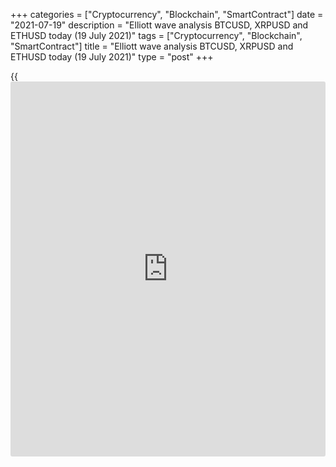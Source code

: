 +++
categories = ["Cryptocurrency", "Blockchain", "SmartContract"]
date = "2021-07-19"
description = "Elliott wave analysis BTCUSD, XRPUSD and ETHUSD today (19 July 2021)"
tags = ["Cryptocurrency", "Blockchain", "SmartContract"]
title = "Elliott wave analysis BTCUSD, XRPUSD and ETHUSD today (19 July 2021)"
type = "post"
+++

{{<iframe id="large-banner" src="https://www.bounty.group/#slide=16.0" width="100%" height="600" scrolling="no" style="border: 0px solid rgb(216, 221, 230); border-radius: 3px;">}}

2021-07-19

2021-07-19

Short-term forecast for BTCUSD, XRPUSD and ETHUSD 19.07.2021Roman Onegin

I welcome my readers!

I have prepared a short-term cryptocurrency forecast based on Elliott
wave analysis of Bitcoin, Ripple, and Ethereum. I offer entry signals to
trade each cryptocurrency.

The BTCUSD market should be forming the bullish zigzag-shaped wave over
the next few days. The ETHUSD should be developing the bullish impulse.

The article covers the following subjects:

##  **Elliott wave Bitcoin analysis**

The BTCUSD market must be forming corrective wave [B] as a double zigzag
(W)-(X)-(Y). The descending linking wave (X) must have completed as a
triple zigzag W-X-Y-X-Z. Therefore, there is unfolding the initial part
of wave (Y). The price should soon reach level 34700.00, the high made
by wave X, and go higher. One could enter purchases in the current
situation.

### Trading plan for [BTCUSD][1] today:

Buy 31516.50, TP 34700.00

* * *

##  **Elliott wave Ripple analysis**

The XRPUSD is forming the bullish double zigzag, with the first sub-wave
W completed inside. There is developing the linking wave X, which could
finish soon. The X is likely to be a triple zigzag [W]-[X]-[Y]-[X]-[Z].
The (C) impulse should soon conclude the motive wave [Z] at a level of
0.557, marked by the bear impulse (A). Next, the market should turn up
and start rising.

### Trading plan for [XRPUSD][2] **** today:

Sell 0.580, TP 0.557

* * *

##  **Elliott wave Ethereum analysis**

The ETHUSD pair is developing a large upward correction B as a simple
zigzag [A]-[B]-[C]. The market must have completed the bearish
correction [B] as a zigzag composed of three sub-waves (A)-(B)-(C). The
price has recently finished declining in the ending diagonal 5, which is
the final leg in the impulse wave (C). There is unfolding the initial
part of the upward impulse wave [C]. The price could rise above the high
of 2172.00, marked by the (B) correction.

### Trading plan for [ETHUSD][3] **** today:

Buy 1880.30, TP 2172.00

* * *

P.S. Did you like my article? Share it in social networks: it will be
the best “thank you" :)

Ask me questions and comment below. I’ll be glad to answer your
questions and give necessary explanations.

 **Useful links:**

  * I recommend trying to trade with a reliable broker [here][4]. The system allows you to trade by yourself or copy successful traders from all across the globe.
  * Use my promo-code BLOG for getting deposit bonus 50% on LiteForex platform. Just enter this code in the appropriate field while [depositing][5] your trading account.
  * Telegram chat for traders: <t.me/liteforexengchat>. We are sharing the signals and trading experience
  * Telegram channel with high-quality analytics, Forex reviews, training articles, and other useful things for traders <t.me/liteforex>

## Price chart of BTCUSD in real time mode

The content of this article reflects the author’s opinion and does not
necessarily reflect the official position of LiteForex. The material
published on this page is provided for informational purposes only and
should not be considered as the provision of investment advice for the
purposes of Directive 2004/39/EC.

Rate this article:

{{value}}

( {{count}} {{title}} )

   1. my.liteforex.com/trading/chart?symbol=BTCUSD
   2. my.liteforex.com/trading/chart?symbol=XRPUSD
   3. my.liteforex.com/trading/chart?symbol=ETHUSD
   4. my.liteforex.com/?category=analysts-opinions&slug=short-term-forecast-for-[BTC](https://www.playgroundfx.com/blog/who-is-the-creator-of-bitcoin/)usd-xrpusd-and-ethusd-19072021&openPopup=%2Fregistration%2Fpopup&utm_source=blog&utm_medium=article&utm_campaign=bonus
   5. my.liteforex.com/deposit/?category=analysts-opinions&slug=short-term-forecast-for-[BTC](https://www.playgroundfx.com/blog/who-is-the-creator-of-bitcoin/)usd-xrpusd-and-ethusd-19072021&promo_code=BLOG&utm_source=blog&utm_medium=article&utm_campaign=bonus